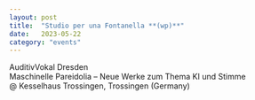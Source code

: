 ```yaml
---
layout: post
title:  "Studio per una Fontanella **(wp)**"
date:   2023-05-22
category: "events"
---
```

AuditivVokal Dresden <br>
Maschinelle Pareidolia – Neue Werke zum Thema KI und Stimme <br>
@ Kesselhaus Trossingen, Trossingen (Germany)